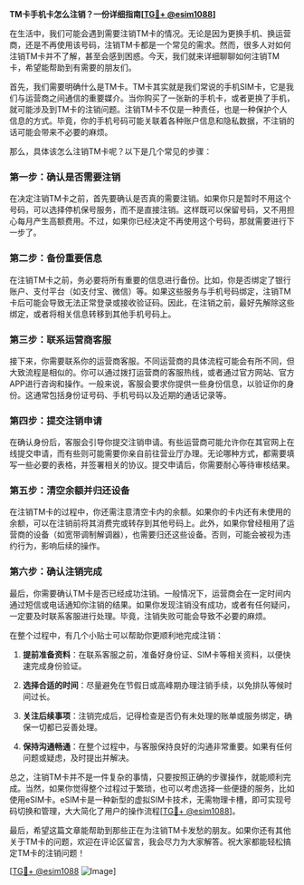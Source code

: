**TM卡手机卡怎么注销？一份详细指南[[TG💪+ @esim1088](https://t.me/s/esim1088)]**

在生活中，我们可能会遇到需要注销TM卡的情况。无论是因为更换手机、换运营商，还是不再使用该号码，注销TM卡都是一个常见的需求。然而，很多人对如何注销TM卡并不了解，甚至会感到困惑。今天，我们就来详细聊聊如何注销TM卡，希望能帮助到有需要的朋友们。

首先，我们需要明确什么是TM卡。TM卡其实就是我们常说的手机SIM卡，它是我们与运营商之间通信的重要媒介。当你购买了一张新的手机卡，或者更换了手机，就可能涉及到TM卡的注销问题。注销TM卡不仅是一种责任，也是一种保护个人信息的方式。毕竟，你的手机号码可能关联着各种账户信息和隐私数据，不注销的话可能会带来不必要的麻烦。

那么，具体该怎么注销TM卡呢？以下是几个常见的步骤：

### 第一步：确认是否需要注销

在决定注销TM卡之前，首先要确认是否真的需要注销。如果你只是暂时不用这个号码，可以选择停机保号服务，而不是直接注销。这样既可以保留号码，又不用担心每月产生高额费用。不过，如果你已经决定不再使用这个号码，那就需要进行下一步了。

### 第二步：备份重要信息

在注销TM卡之前，务必要将所有重要的信息进行备份。比如，你是否绑定了银行账户、支付平台（如支付宝、微信）等。如果这些服务与手机号码绑定，注销TM卡后可能会导致无法正常登录或接收验证码。因此，在注销之前，最好先解除这些绑定，或者将相关信息转移到其他手机号码上。

### 第三步：联系运营商客服

接下来，你需要联系你的运营商客服。不同运营商的具体流程可能会有所不同，但大致流程是相似的。你可以通过拨打运营商的客服热线，或者通过官方网站、官方APP进行咨询和操作。一般来说，客服会要求你提供一些身份信息，以验证你的身份。这通常包括身份证号码、手机号码以及近期的通话记录等。

### 第四步：提交注销申请

在确认身份后，客服会引导你提交注销申请。有些运营商可能允许你在其官网上在线提交申请，而有些则可能需要你亲自前往营业厅办理。无论哪种方式，都需要填写一些必要的表格，并签署相关的协议。提交申请后，你需要耐心等待审核结果。

### 第五步：清空余额并归还设备

在注销TM卡的过程中，你还需注意清空卡内的余额。如果你的卡内还有未使用的余额，可以在注销前将其消费完或转存到其他号码上。此外，如果你曾经租用了运营商的设备（如宽带调制解调器），也需要归还这些设备。否则，可能会被视为违约行为，影响后续的操作。

### 第六步：确认注销完成

最后，你需要确认TM卡是否已经成功注销。一般情况下，运营商会在一定时间内通过短信或电话通知你注销的结果。如果你发现注销没有成功，或者有任何疑问，一定要及时联系客服进行处理。毕竟，注销失败可能会导致不必要的麻烦。

在整个过程中，有几个小贴士可以帮助你更顺利地完成注销：

1. **提前准备资料**：在联系客服之前，准备好身份证、SIM卡等相关资料，以便快速完成身份验证。
   
2. **选择合适的时间**：尽量避免在节假日或高峰期办理注销手续，以免排队等候时间过长。

3. **关注后续事项**：注销完成后，记得检查是否仍有未处理的账单或服务绑定，确保一切都已妥善处理。

4. **保持沟通畅通**：在整个过程中，与客服保持良好的沟通非常重要。如果有任何问题或疑虑，及时提出并解决。

总之，注销TM卡并不是一件复杂的事情，只要按照正确的步骤操作，就能顺利完成。当然，如果你觉得整个过程过于繁琐，也可以考虑选择一些便捷的服务，比如使用eSIM卡。eSIM卡是一种新型的虚拟SIM卡技术，无需物理卡槽，即可实现号码切换和管理，大大简化了用户的操作流程[[TG💪+ @esim1088](https://t.me/s/esim1088)]。

最后，希望这篇文章能帮助到那些正在为注销TM卡发愁的朋友。如果你还有其他关于TM卡的问题，欢迎在评论区留言，我会尽力为大家解答。祝大家都能轻松搞定TM卡的注销问题！

[[TG💪+ @esim1088](https://t.me/s/esim1088) ![Image](https://i.postimg.cc/4NQfJmqS/Snipaste-2025-05-13-00-14-12.png)]